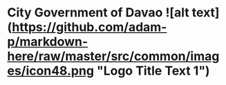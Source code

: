 # City Government of Davao ![alt text] (https://github.com/adam-p/markdown-here/raw/master/src/common/images/icon48.png "Logo Title Text 1")
